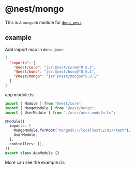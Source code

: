 # @nest/mongo

This is a `mongodb` module for [`deno_nest`](https://nests.deno.dev/en-US).

## example

Add import map in `deno.json`:

```json
{
  "imports": {
    "@nest/core": "jsr:@nest/core@^0.0.1",
    "@nest/hono": "jsr:@nest/hono@^0.0.1",
    "@nest/mongo": "jsr:@nest/mongo@^0.0.1"
  }
}
```

app.module.ts:

```typescript
import { Module } from "@nest/core";
import { MongoModule } from "@nest/mongo";
import { UserModule } from "./user/user.module.ts";

@Module({
  imports: [
    MongoModule.forRoot("mongodb://localhost:27017/test"),
    UserModule,
  ],
  controllers: [],
})
export class AppModule {}
```

More can see the example dir.
